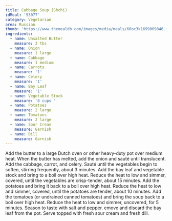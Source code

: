 ```yaml
---
title: Cabbage Soup (Shchi)
idMeal: '53077'
category: Vegetarian
area: Russian
thumb: 'https://www.themealdb.com/images/media/meals/60oc3k1699009846.jpg'
ingredients:
  - name: Unsalted Butter
    measure: 3 tbs
  - name: Onion
    measure: 1 large
  - name: Cabbage
    measure: 1 medium
  - name: Carrots
    measure: '1'
  - name: Celery
    measure: '1'
  - name: Bay Leaf
    measure: '1'
  - name: Vegetable Stock
    measure: '8 cups '
  - name: Potatoes
    measure: 2 large
  - name: Tomatoes
    measure: 2 large
  - name: Sour Cream
    measure: Garnish
  - name: Dill
    measure: Garnish
---
```

Add the butter to a large Dutch oven or other heavy-duty pot over medium heat. When the butter has melted, add the onion and sauté until translucent.
Add the cabbage, carrot, and celery. Sauté until the vegetables begin to soften, stirring frequently, about 3 minutes.
Add the bay leaf and vegetable stock and bring to a boil over high heat. Reduce the heat to low and simmer, covered, until the vegetables are crisp-tender, about 15 minutes.
Add the potatoes and bring it back to a boil over high heat. Reduce the heat to low and simmer, covered, until the potatoes are tender, about 10 minutes.
Add the tomatoes (or undrained canned tomatoes) and bring the soup back to a boil over high heat. Reduce the heat to low and simmer, uncovered, for 5 minutes. Season to taste with salt and pepper.
emove and discard the bay leaf from the pot.
Serve topped with fresh sour cream and fresh dill.
